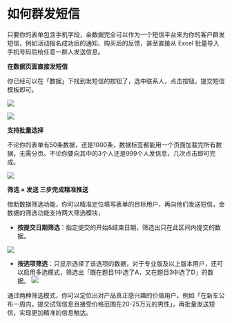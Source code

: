 # 如何群发短信

只要你的表单包含手机字段，金数据完全可以作为一个短信平台来为你的客户群发短信，例如活动报名成功后的通知、购买后的反馈，甚至直接从 Excel 批量导入手机号码后给任意一群人发送信息。

**在数据页面直接发短信**

你已经可以在「数据」下找到发短信的按钮了，选中联系人，点击按钮，提交短信模板即可。

![](https://blog.jinshuju.net/content/images/2016/11/--------2.png)

![](https://blog.jinshuju.net/content/images/2016/11/------1.png)

**支持批量选择**

不论你的表单有50条数据，还是1000条，数据标签都能用一个页面加载完所有数据，无需分页。不论你要向其中的3个人还是999个人发信息，几次点击即可完成。

![](https://blog.jinshuju.net/content/images/2016/11/----.png)

**筛选 × 发送 三步完成精准推送**

借助数据筛选功能，你可以精准定位填写表单的目标用户，再向他们发送短信，金数据的筛选功能支持两大筛选模块，

* **按提交日期筛选**：指定提交的开始&结束日期，筛选出只在此区间内提交的数据。

![](https://blog.jinshuju.net/content/images/2016/11/--------1.png)

* **按选项筛选**：只显示选择了该选项的数据，对于专业版及以上版本用户，还可以启用多选模式，筛选出「既在题目1中选了A，又在题目3中选了D」的数据。
  ![](https://blog.jinshuju.net/content/images/2016/11/--------3.png)

通过两种筛选模式，你可以定位出对产品真正感兴趣的价值用户，例如「在新车公布一周内，提交试驾信息且接受价格范围在20-25万元的男性」，再批量发送短信，实现更加精准的信息触达。

